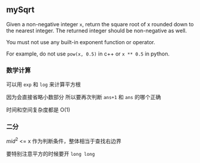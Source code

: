 ## mySqrt

Given a non-negative integer `x`, return the square root of x rounded down to the nearest integer. The returned integer should be non-negative as well.

You must not use any built-in exponent function or operator.

For example, do not use `pow(x, 0.5)` in c++ or `x ** 0.5` in python.

### 数学计算

可以用 `exp` 和 `log` 来计算平方根

因为会直接省略小数部分 所以要再次判断 `ans+1` 和 `ans` 的哪个正确

时间和空间复杂度都是 O(1)

### 二分

$mid^2$ <= x 作为判断条件，整体相当于查找右边界

要特别注意平方的时候要开 `long long`